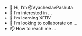 - 👋 Hi, I’m @VyacheslavPashuta
- 👀 I’m interested in ...
- 🌱 I’m learning ХГПУ
- 💞️ I’m looking to collaborate on ...
- 📫 How to reach me ...

<!---
VyacheslavPashuta/VyacheslavPashuta is a ✨ special ✨ repository because its `README.md` (this file) appears on your GitHub profile.
You can click the Preview link to take a look at your changes.
--->
